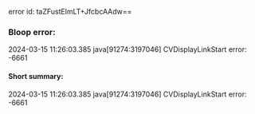 error id: taZFustElmLT+JfcbcAAdw==
### Bloop error:

2024-03-15 11:26:03.385 java[91274:3197046] CVDisplayLinkStart error: -6661
#### Short summary: 

2024-03-15 11:26:03.385 java[91274:3197046] CVDisplayLinkStart error: -6661